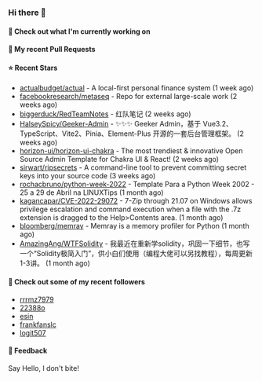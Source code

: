 ### Hi there 👋

#### 👷 Check out what I'm currently working on

#### 🔨 My recent Pull Requests


#### ⭐ Recent Stars

- [actualbudget/actual](https://github.com/actualbudget/actual) - A local-first personal finance system (1 week ago)
- [facebookresearch/metaseq](https://github.com/facebookresearch/metaseq) - Repo for external large-scale work (2 weeks ago)
- [biggerduck/RedTeamNotes](https://github.com/biggerduck/RedTeamNotes) - 红队笔记 (2 weeks ago)
- [HalseySpicy/Geeker-Admin](https://github.com/HalseySpicy/Geeker-Admin) - ✨✨✨ Geeker Admin，基于 Vue3.2、TypeScript、Vite2、Pinia、Element-Plus 开源的一套后台管理框架。 (2 weeks ago)
- [horizon-ui/horizon-ui-chakra](https://github.com/horizon-ui/horizon-ui-chakra) - The most trendiest &amp; innovative Open Source Admin Template for Chakra UI &amp; React! (2 weeks ago)
- [sirwart/ripsecrets](https://github.com/sirwart/ripsecrets) - A command-line tool to prevent committing secret keys into your source code (3 weeks ago)
- [rochacbruno/python-week-2022](https://github.com/rochacbruno/python-week-2022) - Template Para a Python Week 2002 - 25 a 29 de Abril na LINUXTips (1 month ago)
- [kagancapar/CVE-2022-29072](https://github.com/kagancapar/CVE-2022-29072) - 7-Zip through 21.07 on Windows allows privilege escalation and command execution when a file with the .7z extension is dragged to the Help&gt;Contents area. (1 month ago)
- [bloomberg/memray](https://github.com/bloomberg/memray) - Memray is a memory profiler for Python (1 month ago)
- [AmazingAng/WTFSolidity](https://github.com/AmazingAng/WTFSolidity) - 我最近在重新学solidity，巩固一下细节，也写一个“Solidity极简入门”，供小白们使用（编程大佬可以另找教程），每周更新1-3讲。 (1 month ago)

#### 👯 Check out some of my recent followers

- [rrrmz7979](https://github.com/rrrmz7979)
- [22388o](https://github.com/22388o)
- [esin](https://github.com/esin)
- [frankfanslc](https://github.com/frankfanslc)
- [logit507](https://github.com/logit507)

#### 💬 Feedback

Say Hello, I don't bite!